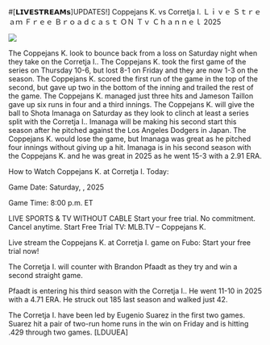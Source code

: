 #[𝗟𝗜𝗩𝗘𝗦𝗧𝗥𝗘𝗔𝗠𝘀]UPDATES!] Coppejans K. vs Corretja I. Ｌｉｖｅ Ｓｔｒｅａｍ Ｆｒｅｅ Ｂｒｏａｄｃａｓｔ ＯＮ Ｔｖ Ｃｈａｎｎｅｌ  2025  
  
  
[![](https://i.imgur.com/qSNzIqt.png)](https://movie.rssnews.media/EMMCupwas.php)  
  
The Coppejans K. look to bounce back from a loss on Saturday night when they take on the Corretja I.. The Coppejans K. took the first game of the series on Thursday 10-6, but lost 8-1 on Friday and they are now 1-3 on the season. The Coppejans K. scored the first run of the game in the top of the second, but gave up two in the bottom of the inning and trailed the rest of the game. The Coppejans K. managed just three hits and Jameson Taillon gave up six runs in four and a third innings. The Coppejans K. will give the ball to Shota Imanaga on Saturday as they look to clinch at least a series split with the Corretja I.. Imanaga will be making his second start this season after he pitched against the Los Angeles Dodgers in Japan. The Coppejans K. would lose the game, but Imanaga was great as he pitched four innings without giving up a hit. Imanaga is in his second season with the Coppejans K. and he was great in 2025 as he went 15-3 with a 2.91 ERA.

How to Watch Coppejans K. at Corretja I. Today:

Game Date: Saturday, , 2025

Game Time: 8:00 p.m. ET

LIVE SPORTS & TV WITHOUT CABLE
Start your free trial. No commitment. Cancel anytime.
Start Free Trial
TV: MLB.TV – Coppejans K.

Live stream the Coppejans K. at Corretja I. game on Fubo: Start your free trial now!

The Corretja I. will counter with Brandon Pfaadt as they try and win a second straight game.

Pfaadt is entering his third season with the Corretja I.. He went 11-10 in 2025 with a 4.71 ERA. He struck out 185 last season and walked just 42.

The Corretja I. have been led by Eugenio Suarez in the first two games. Suarez hit a pair of two-run home runs in the win on Friday and is hitting .429 through two games. [LDUUEA]